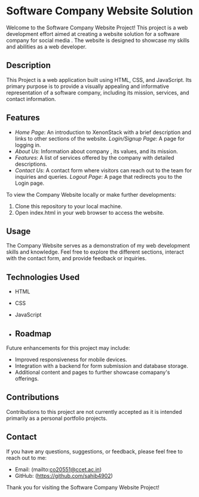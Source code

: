 # Software Company Website Solution
Welcome to the Software Company Website Project! This project is a web development effort aimed at creating a website solution for a software company for social media . The website is designed to showcase my skills and abilities as a web developer.
## Description

This Project is a web application built using HTML, CSS, and JavaScript. Its primary purpose is to provide a visually appealing and informative representation of a software company, including its mission, services, and contact information.

## Features

- *Home Page*: An introduction to XenonStack with a brief description and links to other sections of the website.
*Login/Signup Page*: A page for logging in.
- *About Us*: Information about company , its values, and its mission.
- *Features*: A list of services offered by the company with detailed descriptions.
- *Contact Us*: A contact form where visitors can reach out to the team for inquiries and queries.
*Logout Page*: A page that redirects you to the Login page.

To view the Company Website locally or make further developments:

1. Clone this repository to your local machine.
2. Open index.html in your web browser to access the website.

## Usage

The  Company Website serves as a demonstration of my web development skills and knowledge. Feel free to explore the different sections, interact with the contact form, and provide feedback or inquiries.

## Technologies Used

- HTML
- CSS
- JavaScript

- ## Roadmap

Future enhancements for this project may include:

- Improved responsiveness for mobile devices.
- Integration with a backend for form submission and database storage.
- Additional content and pages to further showcase comapany's offerings.

## Contributions

Contributions to this project are not currently accepted as it is intended primarily as a personal portfolio projects.

## Contact

If you have any questions, suggestions, or feedback, please feel free to reach out to me:

- Email: (mailto:co20551@ccet.ac.in)
- GitHub: (https://github.com/sahib4902)

Thank you for visiting the Software Company Website Project!
